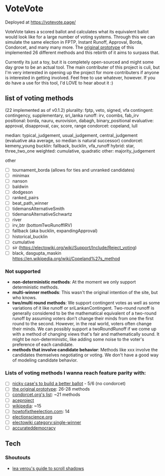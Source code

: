 # VoteVote
Deployed at https://votevote.page/

VoteVote takes a scored ballot and calculates what its equivalent ballot would look like for a large number of voting systems. Through this we can simulate the same election in FPTP, Instant Runoff, Approval, Borda, Condorcet, and many many more. The [original prototype](https://dontplaywithculi.netlify.app/votevote) of this implemented 26 different methods and this rebirth of it aims to surpass that. 

Currently its just a toy, but it is completely open-sourced and might some day grow to be an actual tool. The main contributer of this project is culi, but I'm very interested in opening up the project for more contributers if anyone is interested in getting involved. Feel free to use whatever, however. If you do have a use for this tool, I'd LOVE to hear about it :) 

## list of voting methods

(22 implemented as of v0.1.2)
plurality: fptp, veto, signed, vfa
contingent: contingency, supplementary, sri_lanka
runoff: irv, coombs, fab_irv
positional: borda, nauru, eurovision, dabagh, binary_positional
evaluative: approval, disapproval, cav, score, range
condorcet: copeland, lull

median: typical_judgement, usual_judgement, central_judgement (evaluative aka average, so median is natural successor)
condorcet: kemeny_young
bucklin: fallback, bucklin, vfa_runoff
hybrid: star, three_two_one
weighted: cumulative, quadratic
other: majority_judgement

other
 - [ ] tournament_borda (allows for ties and unranked candidates)
 - [ ] minimax
 - [ ] nanson
 - [ ] baldwin
 - [ ] dodgeson
 - [ ] ranked_pairs
 - [ ] beat_path_winner
 - [ ] tidemansAlternativeSmith
 - [ ] tidemansAlternativeSchwartz
 - [ ] river
 - [ ] irv_btr (bottomTwoRunoffIRV)
 - [ ] fallback (aka bucklin, expandingApproval)
 - [ ] historical_bucklin
 - [ ] cumulative
 - [ ] sir (https://electowiki.org/wiki/Support/Include/Reject_voting) 
 - [ ] black, dasgupta_maskin https://en.wikipedia.org/wiki/Copeland%27s_method

### Not supported
 - **non-deterministic methods**: At the moment we only support deterministic methods.
 - **multi-winner methods**: This wasn't the original intention of the site, but who knows.
 - **two/multi round methods**: We support contingent votes as well as some variations of it like runoff or sriLankanContingent. Two-round runoff is generally considered to be the mathematical equivalent of a two-round runoff by assuming voters don't change their minds from one the first round to the second. However, in the real world, voters often change their minds. We can possibly support a twoRoundRunoff if we come up with a method of changing views that's fair and mathematically sound. It might be non-deterministic, like adding some noise to the voter's preference of each candidate.
 - **methods that involve candidate behavior**: Methods like xxx involve the candidates themselves negotiating or voting. We don't have a good way of modeling candidate behavior.

### Lists of voting methods I wanna reach feature parity with:
 - [ ] [nicky case's to build a better ballot](https://ncase.me/ballot/) - 5/6 (no condorcet)
 - [ ] [the original prototype](https://dontplaywithculi.netlify.app/votevote/): 26-28 methods
 - [ ] [condorcet.org's list](https://web.archive.org/web/20050706055744/http://condorcet.org/emr/methods.shtml): ~21 methods
 - [ ] [aceproject](https://aceproject.org/main/english/es/esd01.htm)
 - [ ] [wikipedia](https://en.wikipedia.org/wiki/Comparison_of_electoral_systems): ~15
 - [ ] [howtofixtheelection.com](https://www.howtofixtheelection.com/ballot/): 14
 - [ ] [electionscience.org](https://electionscience.org/voting-methods/an-assessment-of-six-single-winner-voting-methods/)
 - [ ] [electowiki category:single-winner](https://electowiki.org/wiki/Category:Single-winner_voting_methods)
 - [ ] [accurateddemocracy](https://www.accuratedemocracy.com/c_other.htm) 

## Tech
### Shoutouts
 - [lea verou's guide to scroll shadows](https://lea.verou.me/2012/04/background-attachment-local/)